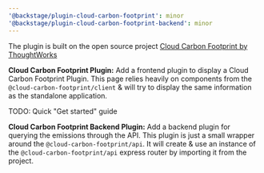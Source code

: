 ```yaml
---
'@backstage/plugin-cloud-carbon-footprint': minor
'@backstage/plugin-cloud-carbon-footprint-backend': minor
---
```


The plugin is built on the open source project [Cloud Carbon Footprint by ThoughtWorks](https://github.com/cloud-carbon-footprint/cloud-carbon-footprint)

**Cloud Carbon Footprint Plugin:** Add a frontend plugin to display a Cloud Carbon Footprint Plugin. This page relies heavily on components from the `@cloud-carbon-footprint/client` & will try to display the same information as the standalone application.

TODO: Quick "Get started" guide

**Cloud Carbon Footprint Backend Plugin:** Add a backend plugin for querying the emissions through the API. This plugin is just a small wrapper around the `@cloud-carbon-footprint/api`. It will create & use an instance of the `@cloud-carbon-footprint/api` express router by importing it from the project.
